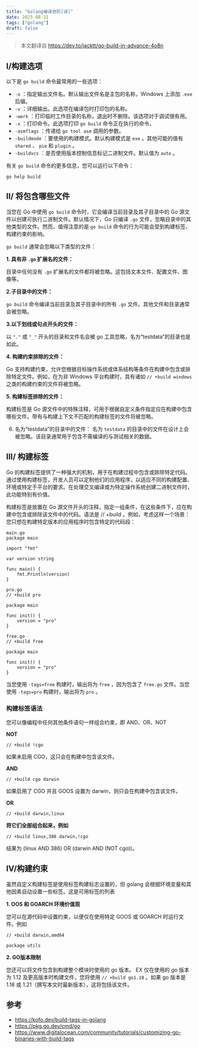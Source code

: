 ```yaml
---
title: "Golang编译进阶[译]"
date: 2023-08-31
tags: ["golang"]
draft: false
---
```

> 本文翻译自 https://dev.to/jacktt/go-build-in-advance-4o8n

## I/构建选项

以下是 `go build` 命令最常用的一些选项：

- `-o` ：指定输出文件名。默认输出文件名是主包的名称，Windows 上添加 `.exe` 后缀。
- `-v` ：详细输出。此选项在编译包时打印包的名称。
- `-work` ：打印临时工作目录的名称，退出时不删除。该选项对于调试很有用。
- `-x` ：打印命令。此选项打印 `go build` 命令正在执行的命令。
- `-asmflags` ：传递给 `go tool asm` 调用的参数。
- `-buildmode` ：要使用的构建模式。默认构建模式是 `exe` 。其他可能的值有 `shared` 、 `pie` 和 `plugin` 。
- `-buildvcs` ：是否使用版本控制信息标记二进制文件。默认值为 `auto` 。

有关 `go build` 命令的更多信息，您可以运行以下命令：

```
go help build
```

## II/ 将包含哪些文件

当您在 Go 中使用 `go build` 命令时，它会编译当前目录及其子目录中的 Go 源文件以创建可执行二进制文件。默认情况下，Go 只编译 `.go` 文件，忽略目录中的其他类型的文件。然而，值得注意的是 `go build` 命令的行为可能会受到构建标签、构建约束的影响。

`go build` 通常会忽略以下类型的文件：

**1. 具有非 `.go` 扩展名的文件：**

目录中任何没有 `.go` 扩展名的文件都将被忽略。这包括文本文件、配置文件、图像等。

**2.子目录中的文件：**

`go build` 命令编译当前目录及其子目录中的所有 `.go` 文件。其他文件和目录通常会被忽略。

**3.以下划线或句点开头的文件：**

以 `"."` 或 `"_"` 开头的目录和文件名会被 go 工具忽略，名为“testdata”的目录也是如此。

**4. 构建约束排除的文件：**

Go 支持构建约束，允许您根据目标操作系统或体系结构等条件在构建中包含或排除特定文件。例如，在为非 Windows 平台构建时，具有诸如 `// +build windows` 之类的构建约束的文件将被忽略。

**5. 构建标签排除的文件：**

构建标签是 Go 源文件中的特殊注释，可用于根据自定义条件指定应在构建中包含哪些文件。带有与构建上下文不匹配的构建标签的文件将被忽略。

6. 名为“testdata”的目录中的文件： 名为 `testdata` 的目录中的文件在设计上会被忽略。该目录通常用于包含不需编译的与测试相关的数据。

## III/ 构建标签

Go 的构建标签提供了一种强大的机制，用于在构建过程中包含或排除特定代码。通过使用构建标签，开发人员可以定制他们的应用程序，以适应不同的构建配置、环境或特定于平台的要求。在处理交叉编译或为特定操作系统创建二进制文件时，此功能特别有价值。

构建标签是放置在 Go 源文件开头的注释，指定一组条件，在这些条件下，应在构建中包含或排除该文件中的代码。语法是 // +build 。例如，考虑这样一个场景：您只想在构建特定版本的应用程序时包含特定的代码段：

```
main.go
package main

import "fmt"

var version string

func main() {
    fmt.Println(version)
}
```

```
pro.go
// +build pro

package main

func init() {
    version = "pro"
}
```

```
free.go
// +build free

package main

func init() {
    version = "pro"
}
```

当您使用 `-tags=free` 构建时，输出将为 `free` ，因为包含了 `free.go` 文件。当您使用 `-tags=pro` 构建时，输出将为 `pro` 。

### 构建标签语法

您可以像编程中任何其他条件语句一样组合约束，即 AND、OR、NOT

**NOT**

```
// +build !cgo
```

如果未启用 CGO，这只会在构建中包含该文件。

**AND**

```
// +build cgo darwin
```

如果启用了 CGO 并且 GOOS 设置为 darwin，则只会在构建中包含该文件。

**OR**

```
// +build darwin,linux
```

 **将它们全部组合起来，例如**

```
// +build linux,386 darwin,!cgo
```



结果为 (linux AND 386) OR (darwin AND (NOT cgo))。

## IV/构建约束

虽然自定义构建标签是使用标签构建标志设置的，但 golang 会根据环境变量和其他因素自动设置一些标签。这是可用标签的列表

**1. OOS 和 GOARCH 环境价值观**

您可以在源代码中设置约束，以便仅在使用特定 GOOS 或 GOARCH 时运行文件。例如

```
// +build darwin,amd64

package utils
```



 **2. GO版本限制**

您还可以将文件包含到构建整个模块时使用的 go 版本。 EX 仅在使用的 go 版本为 1.12 及更高版本时构建文件，您将使用 `// +build go1.18` 。如果 go 版本是 1.18 或 1.21（撰写本文时最新版本），这将包括该文件。

##  参考

- https://kofo.dev/build-tags-in-golang
- https://pkg.go.dev/cmd/go
- https://www.digitalocean.com/community/tutorials/customizing-go-binaries-with-build-tags
